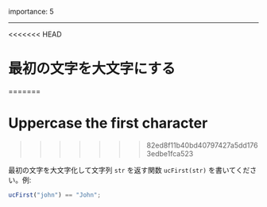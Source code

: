 importance: 5

---

<<<<<<< HEAD
# 最初の文字を大文字にする
=======
# Uppercase the first character
>>>>>>> 82ed8f11b40bd40797427a5dd1763edbe1fca523

最初の文字を大文字化して文字列 `str` を返す関数 `ucFirst(str)` を書いてください。例:

```js
ucFirst("john") == "John";
```
